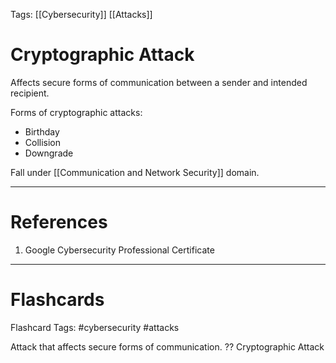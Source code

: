 Tags: [[Cybersecurity]] [[Attacks]]
# Cryptographic Attack

Affects secure forms of communication between a sender and intended recipient.

Forms of cryptographic attacks:
- Birthday
- Collision
- Downgrade

Fall under [[Communication and Network Security]] domain.

---
# References

1. Google Cybersecurity Professional Certificate

---
# Flashcards

Flashcard Tags: #cybersecurity #attacks 

Attack that affects secure forms of communication.
??
Cryptographic Attack
<!--SR:!2024-05-27,21,270!2024-06-22,42,308-->